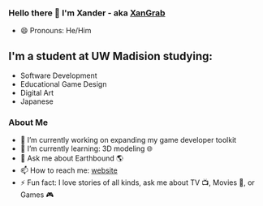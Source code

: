 ### Hello there 👋 I'm Xander - aka [XanGrab][website]

- 😄 Pronouns: He/Him

## I'm a student at UW Madision studying:
* Software Development
* Educational Game Design
* Digital Art
* Japanese

### About Me
- 🔭 I’m currently working on expanding my game developer toolkit
- 🌱 I’m currently learning: 3D modeling :globe_with_meridians:
- 💬 Ask me about Earthbound :earth_americas:
- 📫 How to reach me: [website]
- :zap: Fun fact: I love stories of all kinds, ask me about TV :tv:, Movies :movie_camera:, or Games :video_game:

[website]: https://xandergrabowski.com/
